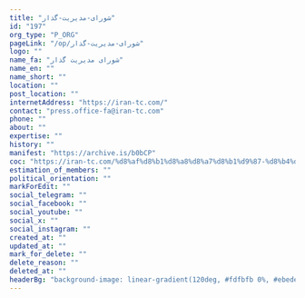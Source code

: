 ```yaml
---
title: "شورای-مدیریت-گذار"
id: "197"
org_type: "P_ORG"
pageLink: "/op/شورای-مدیریت-گذار"
logo: ""
name_fa: "شورای مدیریت گذار"
name_en: ""
name_short: ""
location: ""
post_location: ""
internetAddress: "https://iran-tc.com/"
contact: "press.office-fa@iran-tc.com"
phone: ""
about: ""
expertise: ""
history: ""
manifest: "https://archive.is/b0bCP"
coc: "https://iran-tc.com/%d8%af%d8%b1%d8%a8%d8%a7%d8%b1%d9%87-%d8%b4%d9%88%d8%b1%d8%a7%db%8c-%d9%85%d8%af%db%8c%d8%b1%db%8c%d8%aa-%da%af%d8%b0%d8%a7%d8%b1/"
estimation_of_members: ""
political_orientation: ""
markForEdit: ""
social_telegram: ""
social_facebook: ""
social_youtube: ""
social_x: ""
social_instagram: ""
created_at: ""
updated_at: ""
mark_for_delete: ""
delete_reason: ""
deleted_at: ""
headerBg: "background-image: linear-gradient(120deg, #fdfbfb 0%, #ebedee 100%);"
---
```

